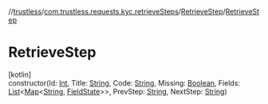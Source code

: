 //[trustless](../../../index.md)/[com.trustless.requests.kyc.retrieveSteps](../index.md)/[RetrieveStep](index.md)/[RetrieveStep](-retrieve-step.md)

# RetrieveStep

[kotlin]\
constructor(Id: [Int](https://kotlinlang.org/api/latest/jvm/stdlib/kotlin/-int/index.html), Title: [String](https://kotlinlang.org/api/latest/jvm/stdlib/kotlin/-string/index.html), Code: [String](https://kotlinlang.org/api/latest/jvm/stdlib/kotlin/-string/index.html), Missing: [Boolean](https://kotlinlang.org/api/latest/jvm/stdlib/kotlin/-boolean/index.html), Fields: [List](https://kotlinlang.org/api/latest/jvm/stdlib/kotlin.collections/-list/index.html)&lt;[Map](https://kotlinlang.org/api/latest/jvm/stdlib/kotlin.collections/-map/index.html)&lt;[String](https://kotlinlang.org/api/latest/jvm/stdlib/kotlin/-string/index.html), [FieldState](../-field-state/index.md)&gt;&gt;, PrevStep: [String](https://kotlinlang.org/api/latest/jvm/stdlib/kotlin/-string/index.html), NextStep: [String](https://kotlinlang.org/api/latest/jvm/stdlib/kotlin/-string/index.html))
